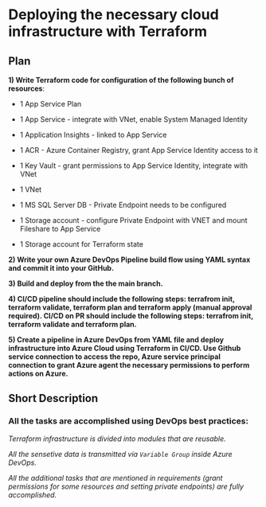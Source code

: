 # Deploying the necessary cloud infrastructure with Terraform

## Plan 
**1) Write Terraform code for configuration of the following bunch of resources**:
        
* 1 App Service Plan
      
* 1 App Service - integrate with VNet, enable System Managed Identity
        
* 1 Application Insights - linked to App Service

* 1 ACR - Azure Container Registry, grant App Service Identity access to it

* 1 Key Vault - grant permissions to App Service Identity, integrate with VNet
        
* 1 VNet
        
* 1 MS SQL Server DB - Private Endpoint needs to be configured
        
* 1 Storage account - configure Private Endpoint with VNET and mount Fileshare to App Service
        
* 1 Storage account for Terraform state



**2) Write your own Azure DevOps Pipeline build flow using YAML syntax and commit it into your GitHub.**

**3) Build and deploy from the the main branch.**

**4) CI/CD pipeline should include the following steps: terrafrom init, terraform validate, terraform plan and terraform apply (manual approval required). CI/CD on PR should include the following steps: terrafrom init, terraform validate and terraform plan.**

**5) Create a pipeline in Azure DevOps from YAML file and deploy infrastructure into Azure Cloud using Terraform in CI/CD. Use Github service connection to access the repo, Azure service principal connection to grant Azure agent the necessary permissions to perform actions on Azure.**


## Short Description

### All the tasks are accomplished using DevOps best practices: 

*Terraform infrastructure is divided into modules that are reusable.*

*All the sensetive data is transmitted via `Variable Group` inside Azure DevOps.*

*All the additional tasks that are mentioned in requirements (grant permissions for some resources and setting private endpoints) are fully accomplished.*
